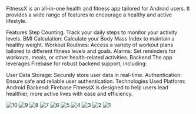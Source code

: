 FitnessX is an all-in-one health and fitness app tailored for Android users. It provides a wide range of features to encourage a healthy and active lifestyle.

Features
Step Counting: Track your daily steps to monitor your activity levels.
BMI Calculation: Calculate your Body Mass Index to maintain a healthy weight.
Workout Routines: Access a variety of workout plans tailored to different fitness levels and goals.
Alarms: Set reminders for workouts, meals, or other health-related activities.
Backend
The app leverages Firebase for robust backend support, including:

User Data Storage: Securely store user data in real-time.
Authentication: Ensure safe and reliable user authentication.
Technologies Used
Platform: Android
Backend: Firebase
FitnessX is designed to help users lead healthier, more active lives with ease and efficiency.


![10](https://github.com/ZainNafees/FitnessX/assets/118672184/d670d53d-fd70-477a-9dde-b07ab70310af)
![9](https://github.com/ZainNafees/FitnessX/assets/118672184/d36fc1ac-35ee-4f11-bd7e-590fade2743a)
![8](https://github.com/ZainNafees/FitnessX/assets/118672184/7391ce5b-c0c1-4812-aac7-e821a4807abe)
![7](https://github.com/ZainNafees/FitnessX/assets/118672184/6e54a0d8-0179-4745-bb39-a0180a1affe1)
![6](https://github.com/ZainNafees/FitnessX/assets/118672184/53696542-a554-4e6e-81e8-f2edf949c44e)
![5](https://github.com/ZainNafees/FitnessX/assets/118672184/e3da3828-662e-43d3-8f86-02c2328807a6)
![4](https://github.com/ZainNafees/FitnessX/assets/118672184/59532cb7-27f3-4c74-a0a3-f40cebfb5656)
![3](https://github.com/ZainNafees/FitnessX/assets/118672184/9f9373f7-adae-468d-8d06-6e90b0db57db)
![2](https://github.com/ZainNafees/FitnessX/assets/118672184/6266c0fd-b363-4ef3-a85f-2b198f8b3e1b)
![1](https://github.com/ZainNafees/FitnessX/assets/118672184/47ddb9ad-2de1-435f-a08a-df6117c0220a)
